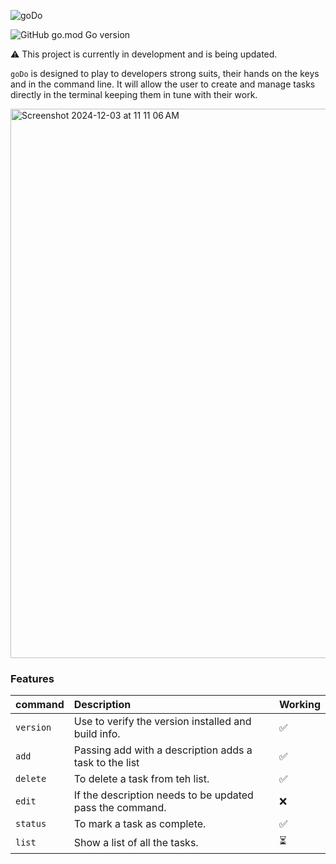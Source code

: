![goDo](https://github.com/user-attachments/assets/377a72c1-664b-4a7a-ad4a-db8391b954b7)

![GitHub go.mod Go version](https://img.shields.io/github/go-mod/go-version/bbland1/goDo)

:warning: This project is currently in development and is being updated.

`goDo` is designed to play to developers strong suits, their hands on the keys and in the command line. It will allow the user to create and manage tasks directly in the terminal keeping them in tune with their work.

<img width="879" alt="Screenshot 2024-12-03 at 11 11 06 AM" src="https://github.com/user-attachments/assets/d205e6bd-ae50-4bc6-bd8c-0bc92e0bf28c">

### Features

| command  | Description | Working |
|:---------|:-----------|:--------|
|`version`| Use to verify the version installed and build info. | ✅ |
|`add`| Passing add with a description adds a task to the list | ✅ |
|`delete`| To delete a task from teh list. | ✅ |
|`edit`| If the description needs to be updated pass the command.  | ❌ |
|`status`| To mark a task as complete. | ✅ |
|`list`| Show a list of all the tasks. | ⏳ |
